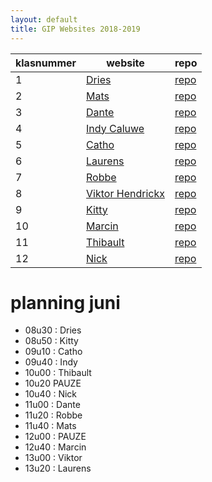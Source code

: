 ```yaml
---
layout: default
title: GIP Websites 2018-2019
---
```


| klasnummer | website | repo |
|---|---|---|
| 1 | [Dries](https://driesa-immalle.github.io/EvieGipSite/) | [repo](https://github.com/DriesA-immalle/EvieGipSite) |
| 2 | [Mats](https://matsb-immalle.github.io/GipSite/site/) | [repo](https://github.com/MatsB-immalle/GipSite) |
| 3 | [Dante](https://danteb-immalle.github.io/Website/) | [repo](https://github.com/DanteB-immalle/Website) |
| 4 | [Indy Caluwe](https://indyc-immalle.github.io//3-bootstrap/bootstrap.html) |[repo](https://github.com/indyc-immalle/indyc-immalle.github.io)|
| 5 | [Catho](https://github.com/cathoDr-immalle/vbrh-immalle.github.io) | [repo](https://github.com/cathoDr-immalle/GipSite) |
| 6 | [Laurens](https://laurensf-immalle.github.io/Website/)| [repo](https://github.com/LaurensF-immalle/Website) |
| 7 | [Robbe](https://robbeg-immalle.github.io/Website/index.html) | [repo](https://github.com/RobbeG-immalle/Website) |
| 8 | [Viktor Hendrickx](https://github.com/ViktorH-immalle) |[repo](https://viktorh-immalle.github.io/GipWebsite/) |
| 9 | [Kitty](https://gip-site.firebaseapp.com/) | [repo](https://github.com/KittyJ-Immalle/GIPSite) |
| 10 | [Marcin](https://marcink-immalle.github.io/GIP_Site/) | [repo](https://github.com/MarcinK-immalle/GIP_Site) |
| 11 | [Thibault](https://thibaultp-immalle.github.io/GIPTRY_bootstrap/) | [repo](https://github.com/ThibaultP-immalle/GIPTRY_bootstrap) |
| 12 | [Nick](https://nickz-immalle.github.io/Website/) | [repo](https://github.com/NickZ-immalle/Website) |


# planning juni

- 08u30 : Dries
- 08u50 : Kitty
- 09u10 : Catho
- 09u40 : Indy
- 10u00 : Thibault
- 10u20 PAUZE
- 10u40 : Nick
- 11u00 : Dante
- 11u20 : Robbe
- 11u40 : Mats
- 12u00 : PAUZE
- 12u40 : Marcin
- 13u00 : Viktor
- 13u20 : Laurens
